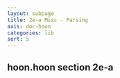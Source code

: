 ```yaml
---
layout: subpage
title: 2e-a Misc - Parsing
axis: doc-hoon
categories: lib
sort: 5
---
```


## hoon.hoon section 2e-a